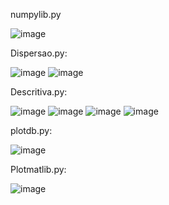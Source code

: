 numpylib.py

![image](https://github.com/tdiascontato/DadosPython/assets/98658691/c38fcd76-e163-4f44-9169-b62b28f337b4)


Dispersao.py:

![image](https://github.com/tdiascontato/DadosPython/assets/98658691/efab91f2-9cda-415e-beb0-b19d54bad3c4)
![image](https://github.com/tdiascontato/DadosPython/assets/98658691/84da41e1-9c14-4368-a627-a9ff2d2c8a04)




Descritiva.py:


![image](https://github.com/tdiascontato/graficospython/assets/98658691/303f8e46-2cf7-48ce-bd19-e8e558da4079)
![image](https://github.com/tdiascontato/DadosPython/assets/98658691/d29de9c3-a451-4f65-afc9-196773193f52)
![image](https://github.com/tdiascontato/DadosPython/assets/98658691/4144502a-485f-43ff-9ecb-959f421b81d7)
![image](https://github.com/tdiascontato/DadosPython/assets/98658691/38adb496-71cf-416f-852c-e958eb6342eb)



plotdb.py:


![image](https://github.com/tdiascontato/graficospython/assets/98658691/47098181-e89e-47bf-abae-113e47ed294e)


Plotmatlib.py:


![image](https://github.com/tdiascontato/graficospython/assets/98658691/a5031ad6-fd1b-4c38-834c-e7f389a08f5d)
